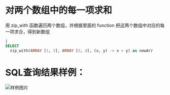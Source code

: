# 对两个数组中的每一项求和

用 zip_with 函数遍历两个数组，并根据里面的 function 把这两个数组中对应的每一项求合，得到新数组



```SQL
|
SELECT
  zip_with(ARRAY [1, 2], ARRAY [3, 4], (x, y) -> x + y) as newArr
```

# SQL查询结果样例：

![样例图片](https://img.alicdn.com/tfs/TB1qx5MdipE_u4jSZKbXXbCUVXa-622-291.png)